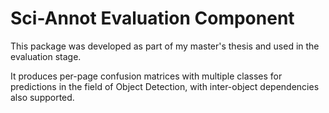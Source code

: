 # Sci-Annot Evaluation Component
This package was developed as part of my master's thesis and used in the evaluation stage.

It produces per-page confusion matrices with multiple classes for predictions in the field of Object Detection, with inter-object dependencies also supported.